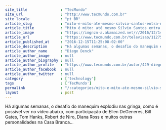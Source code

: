 ```yaml
---
site_title               : "TecMundo"
site_url                 : "http://www.tecmundo.com.br"
site_locale              : "pt_BR"
article_slug             : "mito-e-mito-ate-mesmo-silvio-santos-entra-no-desafio-do-manequim"
article_title            : "Mito é mito: até mesmo Silvio Santos entra no desafio do manequim"
article_image            : "https://imgnzn-a.akamaized.net///2016/12/14/14150330270211-t1200x480.jpg"
article_url              : "https://www.tecmundo.com.br/televisao/112751-mito-mito-mesmo-silvio-santos-entra-desafio-manequim.htm"
article_published_at     : "2016-12-15T11:25:08-02:00"
article_description      : "Há algumas semanas, o desafio do manequim explodiu nas gringa, como é possível ver no vídeo abaixo, com participação de Ellen DeGeneres, Bill Gates, Tom Hanks, Robert de Niro, Diana Ross e muitos outras personalidades na Casa Branca..."
article_author_name      : "Diego Denck"
article_author_image     : null
article_author_biography : null
article_author_profile   : "https://www.tecmundo.com.br/autor/429-diego-denck/"
article_author_facebook  : null
article_author_twitter   : null
category                 : ['technology']
tags                     : ['TecMundo']
permalink                : "/:categories/mito-e-mito-ate-mesmo-silvio-santos-entra-no-desafio-do-manequim/"
layout                   : post
---
```


Há algumas semanas, o desafio do manequim explodiu nas gringa, como é possível ver no vídeo abaixo, com participação de Ellen DeGeneres, Bill Gates, Tom Hanks, Robert de Niro, Diana Ross e muitos outras personalidades na Casa Branca...
